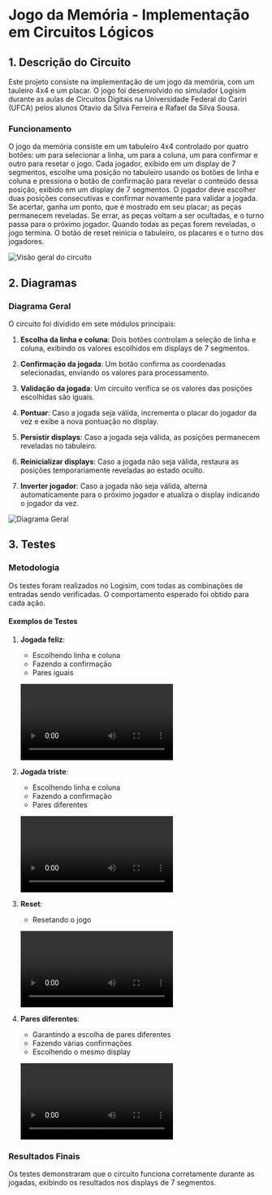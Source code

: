 # Jogo da Memória - Implementação em Circuitos Lógicos

## 1. Descrição do Circuito

Este projeto consiste na implementação de um jogo da memória, com um tauleiro 4x4 e um placar. O jogo foi desenvolvido no simulador Logisim durante as aulas de Circuitos Digitais na Universidade Federal do Cariri (UFCA) pelos alunos Otavio da Silva Ferreira e Rafael da Silva Sousa.

### Funcionamento
O jogo da memória consiste em um tabuleiro 4x4 controlado por quatro botões: um para selecionar a linha, um para a coluna, um para confirmar e outro para resetar o jogo. Cada jogador, exibido em um display de 7 segmentos, escolhe uma posição no tabuleiro usando os botões de linha e coluna e pressiona o botão de confirmação para revelar o conteúdo dessa posição, exibido em um display de 7 segmentos. O jogador deve escolher duas posições consecutivas e confirmar novamente para validar a jogada. Se acertar, ganha um ponto, que é mostrado em seu placar; as peças permanecem reveladas. Se errar, as peças voltam a ser ocultadas, e o turno passa para o próximo jogador. Quando todas as peças forem reveladas, o jogo termina. O botão de reset reinicia o tabuleiro, os placares e o turno dos jogadores. 

![Visão geral do circuito](imagens/geral.png.png)

## 2. Diagramas

### Diagrama Geral

O circuito foi dividido em sete módulos principais:

1. **Escolha da linha e coluna**: Dois botões controlam a seleção de linha e coluna, exibindo os valores escolhidos em displays de 7 segmentos.  

2. **Confirmação da jogada**: Um botão confirma as coordenadas selecionadas, enviando os valores para processamento.  

3. **Validação da jogada**: Um circuito verifica se os valores das posições escolhidas são iguais.  

4. **Pontuar**: Caso a jogada seja válida, incrementa o placar do jogador da vez e exibe a nova pontuação no display.  

5. **Persistir displays**: Caso a jogada seja válida, as posições permanecem reveladas no tabuleiro.  

6. **Reinicializar displays**: Caso a jogada não seja válida, restaura as posições temporariamente reveladas ao estado oculto.  

7. **Inverter jogador**: Caso a jogada não seja válida, alterna automaticamente para o próximo jogador e atualiza o display indicando o jogador da vez.

![Diagrama Geral](imagens/diagrama.png.png)

## 3. Testes

### Metodologia

Os testes foram realizados no Logisim, com todas as combinações de entradas sendo verificadas. O comportamento esperado foi obtido para cada ação.

#### Exemplos de Testes

1. **Jogada feliz**:
   - Escolhendo linha e coluna
   - Fazendo a confirmação
   - Pares iguais
   
   ![Teste](imagens/jogada_feliz.webm)

2. **Jogada triste**:
   - Escolhendo linha e coluna
   - Fazendo a confirmação
   - Pares diferentes

   ![Teste](imagens/jogada_triste.webm)

3. **Reset**:
   - Resetando o jogo

   ![Teste](imagens/reset.webm)

4. **Pares diferentes**:
   - Garantindo a escolha de pares diferentes
   - Fazendo várias confirmações
   - Escolhendo o mesmo display

   ![Teste](imagens/posicoes_diferentes.webm)

### Resultados Finais

Os testes demonstraram que o circuito funciona corretamente durante as jogadas, exibindo os resultados nos displays de 7 segmentos.
